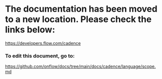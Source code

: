 # The documentation has been moved to a new location. Please check the links below:

https://developers.flow.com/cadence

### To edit this document, go to:

https://github.com/onflow/docs/tree/main/docs/cadence/language/scope.md

